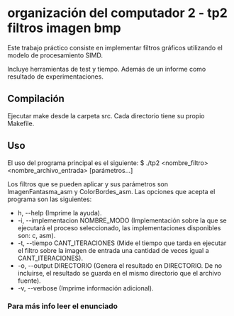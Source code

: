 # organización del computador 2 - tp2 filtros imagen bmp

Este trabajo práctico consiste en implementar filtros gráficos utilizando el modelo de procesamiento SIMD.  

Incluye herramientas de test y tiempo. Además de un informe como resultado de experimentaciones.

## Compilación
Ejecutar make desde la carpeta src. Cada directorio tiene su propio Makefile.

## Uso
El uso del programa principal es el siguiente:
$ ./tp2 <nombre_filtro> <opciones> <nombre_archivo_entrada> [parámetros...]

Los filtros que se pueden aplicar y sus parámetros son ImagenFantasma_asm y ColorBordes_asm.
Las opciones que acepta el programa son las siguientes:    
- h, --help  (Imprime la ayuda).  	
- -i, --implementacion NOMBRE_MODO (Implementación sobre la que se ejecutará el proceso seleccionado, las implementaciones 
    disponibles son: c, asm).  
- -t, --tiempo CANT_ITERACIONES (Mide el tiempo que tarda en ejecutar el filtro sobre la imagen de entrada una cantidad
    de veces igual a CANT_ITERACIONES).  
- -o, --output DIRECTORIO (Genera el resultado en DIRECTORIO. De no incluirse, el resultado se guarda en el mismo
    directorio que el archivo fuente).  
- -v, --verbose (Imprime información adicional).  

### Para más info leer el enunciado 
